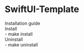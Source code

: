 # SwiftUI-Template

Installation guide
<br>  Install 
<br>     - make install
<br>   Uninstall 
<br>     - make uninstall
